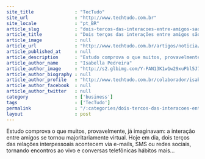 ```yaml
---
site_title               : "TecTudo"
site_url                 : "http://www.techtudo.com.br"
site_locale              : "pt_BR"
article_slug             : "dois-tercos-das-interacoes-entre-amigos-sao-virtuais-diz-estudo"
article_title            : "Dois terços das interações entre amigos são virtuais, diz estudo"
article_image            : null
article_url              : "http://www.techtudo.com.br/artigos/noticia/2012/10/dois-tercos-das-interacoes-entre-amigos-sao-virtuais-diz-estudo.html"
article_published_at     : null
article_description      : "Estudo comprova o que muitos, provavelmente, já imaginavam: a interação entre amigos se tornou majoritariamente virtual. Hoje em dia, dois terços das relações interpessoais acontecem via e-mails, SMS ou redes sociais, tornando encontros ao vivo e conversas telefônicas hábitos mais..."
article_author_name      : "Isabella Pedreira"
article_author_image     : "http://s2.glbimg.com/Y-PAN13K1w1w29xuPbl5J73b_0c=/30x30/s2.glbimg.com/vkNnpgI86Uo6ajR0g0XuWQh6ZWs=/0x0:140x140/140x140/s.glbimg.com/po/tt/f/original/2012/08/01/isabella-pedreira.jpg"
article_author_biography : null
article_author_profile   : "http://www.techtudo.com.br/colaborador/isabella-pedreira.html"
article_author_facebook  : null
article_author_twitter   : null
category                 : ['business']
tags                     : ['TecTudo']
permalink                : "/:categories/dois-tercos-das-interacoes-entre-amigos-sao-virtuais-diz-estudo/"
layout                   : post
---
```


Estudo comprova o que muitos, provavelmente, já imaginavam: a interação entre amigos se tornou majoritariamente virtual. Hoje em dia, dois terços das relações interpessoais acontecem via e-mails, SMS ou redes sociais, tornando encontros ao vivo e conversas telefônicas hábitos mais...
